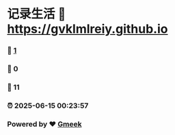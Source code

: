 # 记录生活 :link: https://gvklmlreiy.github.io 
### :page_facing_up: [1](https://gvklmlreiy.github.io/tag.html) 
### :speech_balloon: 0 
### :hibiscus: 11 
### :alarm_clock: 2025-06-15 00:23:57 
### Powered by :heart: [Gmeek](https://github.com/Meekdai/Gmeek)
